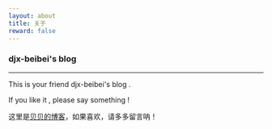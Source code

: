 ```yaml
---
layout: about
title: 关于
reward: false
---
```


### djx-beibei's blog

---

This is your friend djx-beibei's blog .

If you like it , please say something !

这里是[贝贝的博客](https://github.com/djx-beibei/djx-beibei.github.io)，如果喜欢，请多多留言呐！




[Minimalism]: https://github.com/showzeng/Minimalism
[Jekyll]: https://jekyllrb.com/
